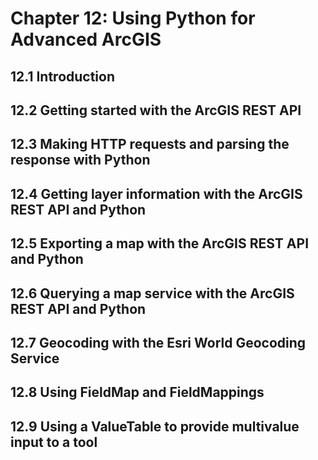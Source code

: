 
# Chapter 12: Using Python for Advanced ArcGIS
## 12.1 Introduction
## 12.2 Getting started with the ArcGIS REST API
## 12.3 Making HTTP requests and parsing the response with Python
## 12.4 Getting layer information with the ArcGIS REST API and Python
## 12.5 Exporting a map with the ArcGIS REST API and Python
## 12.6 Querying a map service with the ArcGIS REST API and Python
## 12.7 Geocoding with the Esri World Geocoding Service
## 12.8 Using FieldMap and FieldMappings
## 12.9 Using a ValueTable to provide multivalue input to a tool



```python

```
